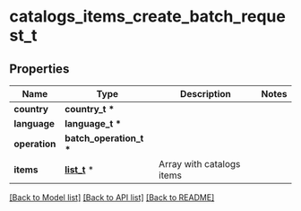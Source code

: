 # catalogs_items_create_batch_request_t

## Properties
Name | Type | Description | Notes
------------ | ------------- | ------------- | -------------
**country** | **country_t \*** |  | 
**language** | **language_t \*** |  | 
**operation** | **batch_operation_t \*** |  | 
**items** | [**list_t**](item_create_batch_record.md) \* | Array with catalogs items | 

[[Back to Model list]](../README.md#documentation-for-models) [[Back to API list]](../README.md#documentation-for-api-endpoints) [[Back to README]](../README.md)


